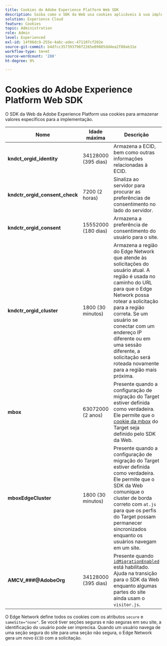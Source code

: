 ```yaml
---
title: Cookies do Adobe Experience Platform Web SDK
description: Saiba como o SDK da Web usa cookies aplicáveis à sua implementação.
solution: Experience Cloud
feature: Cookies
topic: Administration
role: Admin
level: Experienced
exl-id: 14f06dc9-255e-4a6c-adec-471107cf202e
source-git-commit: b4d7cc357393798f2265e09885dd4ea2f80ab31e
workflow-type: tm+mt
source-wordcount: '288'
ht-degree: 0%

---
```


# Cookies do Adobe Experience Platform Web SDK

O SDK da Web da Adobe Experience Platform usa cookies para armazenar valores específicos para a implementação.

| Nome | Idade máxima | Descrição |
|---|---|---|
| **kndct_orgid_identity** | 34128000 (395 dias) | Armazena a ECID, bem como outras informações relacionadas à ECID. |
| **kndctr_orgid_consent_check** | 7200 (2 horas) | Sinaliza ao servidor para procurar as preferências de consentimento no lado do servidor. |
| **kndctr_orgid_consent** | 15552000 (180 dias) | Armazena a preferência de consentimento do usuário para o site. |
| **kndctr_orgid_cluster** | 1800 (30 minutos) | Armazena a região do Edge Network que atende às solicitações do usuário atual. A região é usada no caminho do URL para que o Edge Network possa rotear a solicitação para a região correta. Se um usuário se conectar com um endereço IP diferente ou em uma sessão diferente, a solicitação será roteada novamente para a região mais próxima. |
| **mbox** | 63072000 (2 anos) | Presente quando a configuração de migração do Target estiver definida como verdadeira. Ele permite que o [cookie da mbox](https://developer.adobe.com/target/implement/client-side/atjs/atjs-cookies/) do Target seja definido pelo SDK da Web. |
| **mboxEdgeCluster** | 1800 (30 minutos) | Presente quando a configuração de migração do Target estiver definida como verdadeira. Ele permite que o SDK da Web comunique o cluster de borda correto com `at.js` para que os perfis do Target possam permanecer sincronizados enquanto os usuários navegam em um site. |
| **AMCV_###@AdobeOrg** | 34128000 (395 dias) | Presente quando [`idMigrationEnabled`](https://experienceleague.adobe.com/en/docs/experience-platform/web-sdk/commands/configure/idmigrationenabled) está habilitado. Ajuda na transição para o SDK da Web enquanto algumas partes do site ainda usam o `visitor.js`. |

O Edge Network define todos os cookies com os atributos `secure` e `sameSite="none"`. Se você tiver seções seguras e não seguras em seu site, a identificação do usuário pode ser imprecisa. Quando um usuário navega de uma seção segura do site para uma seção não segura, o Edge Network gera um novo `ECID` com a solicitação.

